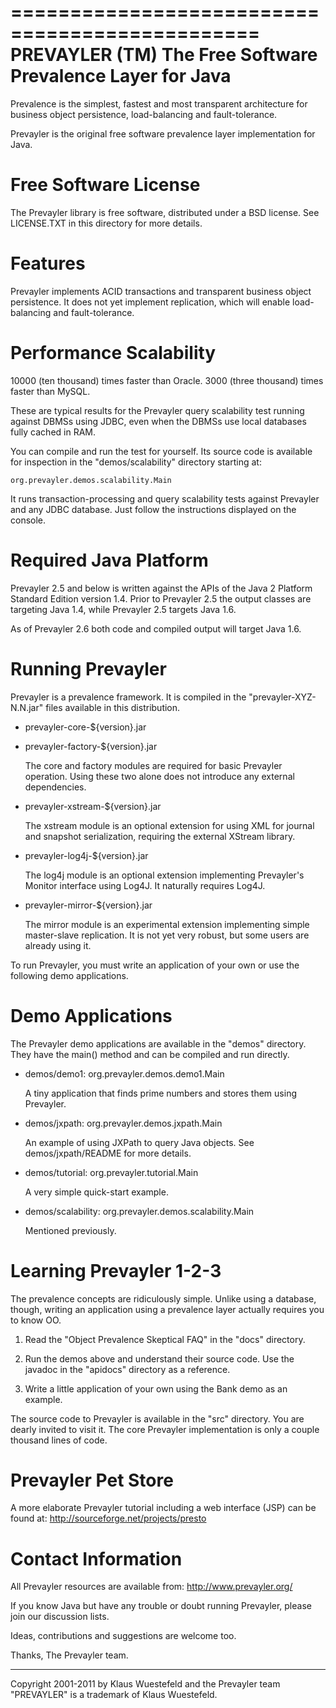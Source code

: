 ===============================================
PREVAYLER (TM)
The Free Software Prevalence Layer for Java
===============================================

Prevalence is the simplest, fastest and most transparent architecture for
business object persistence, load-balancing and fault-tolerance.

Prevayler is the original free software prevalence layer implementation for
Java.


Free Software License
=========================
The Prevayler library is free software, distributed under a BSD license.
See LICENSE.TXT in this directory for more details.


Features
============
Prevayler implements ACID transactions and transparent business object
persistence. It does not yet implement replication, which will enable
load-balancing and fault-tolerance.


Performance Scalability
===========================
10000 (ten thousand) times faster than Oracle. 3000 (three thousand) times
faster than MySQL.

These are typical results for the Prevayler query scalability test running
against DBMSs using JDBC, even when the DBMSs use local databases fully cached
in RAM.

You can compile and run the test for yourself. Its source code is available for
inspection in the "demos/scalability" directory starting at:

    org.prevayler.demos.scalability.Main

It runs transaction-processing and query scalability tests against Prevayler
and any JDBC database. Just follow the instructions displayed on the console.


Required Java Platform
==========================
Prevayler 2.5 and below is written against the APIs of the Java 2 Platform
Standard Edition version 1.4. Prior to Prevayler 2.5 the output classes are
targeting Java 1.4, while Prevayler 2.5 targets Java 1.6.

As of Prevayler 2.6 both code and compiled output will target Java 1.6.


Running Prevayler
=====================
Prevayler is a prevalence framework. It is compiled in the
"prevayler-XYZ-N.N.jar" files available in this distribution.

* prevayler-core-${version}.jar
* prevayler-factory-${version}.jar

    The core and factory modules are required for basic Prevayler operation.
    Using these two alone does not introduce any external dependencies.

* prevayler-xstream-${version}.jar

    The xstream module is an optional extension for using XML for
    journal and snapshot serialization, requiring the external XStream library.

* prevayler-log4j-${version}.jar

    The log4j module is an optional extension implementing Prevayler's Monitor
    interface using Log4J. It naturally requires Log4J.

* prevayler-mirror-${version}.jar

    The mirror module is an experimental extension implementing simple
    master-slave replication. It is not yet very robust, but some users are
    already using it.

To run Prevayler, you must write an application of your own or use the
following demo applications.


Demo Applications
=====================
The Prevayler demo applications are available in the "demos" directory. They
have the main() method and can be compiled and run directly.

* demos/demo1: org.prevayler.demos.demo1.Main

    A tiny application that finds prime numbers and stores them using
    Prevayler.

* demos/jxpath: org.prevayler.demos.jxpath.Main

    An example of using JXPath to query Java objects. See demos/jxpath/README
    for more details.

* demos/tutorial: org.prevayler.tutorial.Main

    A very simple quick-start example.

* demos/scalability: org.prevayler.demos.scalability.Main

    Mentioned previously.


Learning Prevayler 1-2-3
============================
The prevalence concepts are ridiculously simple. Unlike using a database,
though, writing an application using a prevalence layer actually requires you
to know OO.

1. Read the "Object Prevalence Skeptical FAQ" in the "docs" directory.

2. Run the demos above and understand their source code. Use the javadoc in the
"apidocs" directory as a reference.

3. Write a little application of your own using the Bank demo as an example.

The source code to Prevayler is available in the "src" directory. You are
dearly invited to visit it. The core Prevayler implementation is only a couple
thousand lines of code.


Prevayler Pet Store
=======================
A more elaborate Prevayler tutorial including a web interface (JSP) can be
found at: http://sourceforge.net/projects/presto


Contact Information
=======================
All Prevayler resources are available from: http://www.prevayler.org/

If you know Java but have any trouble or doubt running Prevayler, please join
our discussion lists.

Ideas, contributions and suggestions are welcome too.

Thanks,
The Prevayler team.


----------------------------------------------------
Copyright 2001-2011 by Klaus Wuestefeld and the Prevayler team
"PREVAYLER" is a trademark of Klaus Wuestefeld.
